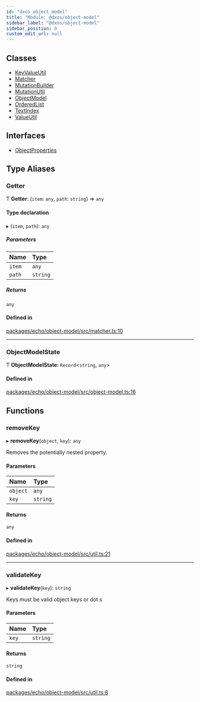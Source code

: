 ```yaml
---
id: "dxos_object_model"
title: "Module: @dxos/object-model"
sidebar_label: "@dxos/object-model"
sidebar_position: 0
custom_edit_url: null
---
```


## Classes

- [KeyValueUtil](../classes/dxos_object_model.KeyValueUtil.md)
- [Matcher](../classes/dxos_object_model.Matcher.md)
- [MutationBuilder](../classes/dxos_object_model.MutationBuilder.md)
- [MutationUtil](../classes/dxos_object_model.MutationUtil.md)
- [ObjectModel](../classes/dxos_object_model.ObjectModel.md)
- [OrderedList](../classes/dxos_object_model.OrderedList.md)
- [TextIndex](../classes/dxos_object_model.TextIndex.md)
- [ValueUtil](../classes/dxos_object_model.ValueUtil.md)

## Interfaces

- [ObjectProperties](../interfaces/dxos_object_model.ObjectProperties.md)

## Type Aliases

### Getter

Ƭ **Getter**: (`item`: `any`, `path`: `string`) => `any`

#### Type declaration

▸ (`item`, `path`): `any`

##### Parameters

| Name | Type |
| :------ | :------ |
| `item` | `any` |
| `path` | `string` |

##### Returns

`any`

#### Defined in

[packages/echo/object-model/src/matcher.ts:10](https://github.com/dxos/dxos/blob/b06737400/packages/echo/object-model/src/matcher.ts#L10)

___

### ObjectModelState

Ƭ **ObjectModelState**: `Record`<`string`, `any`\>

#### Defined in

[packages/echo/object-model/src/object-model.ts:16](https://github.com/dxos/dxos/blob/b06737400/packages/echo/object-model/src/object-model.ts#L16)

## Functions

### removeKey

▸ **removeKey**(`object`, `key`): `any`

Removes the potentially nested property.

#### Parameters

| Name | Type |
| :------ | :------ |
| `object` | `any` |
| `key` | `string` |

#### Returns

`any`

#### Defined in

[packages/echo/object-model/src/util.ts:21](https://github.com/dxos/dxos/blob/b06737400/packages/echo/object-model/src/util.ts#L21)

___

### validateKey

▸ **validateKey**(`key`): `string`

Keys must be valid object keys or dot s

#### Parameters

| Name | Type |
| :------ | :------ |
| `key` | `string` |

#### Returns

`string`

#### Defined in

[packages/echo/object-model/src/util.ts:8](https://github.com/dxos/dxos/blob/b06737400/packages/echo/object-model/src/util.ts#L8)
